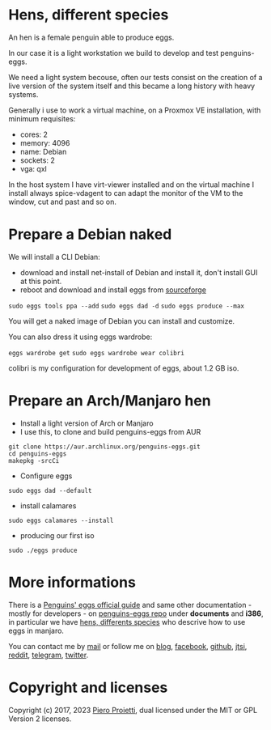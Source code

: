 # Hens, different species
An hen is a female penguin able to produce eggs. 

In our case it is a light workstation we build to develop and test penguins-eggs. 

We need a light system becouse, often our tests consist on the creation of a live version 
of the system itself and this became a long history with heavy systems.

Generally i use to work a virtual machine, on a Proxmox VE installation, with minimum requisites:
* cores: 2
* memory: 4096
* name: Debian
* sockets: 2
* vga: qxl

In the host system I have virt-viewer installed and on the virtual machine I install always spice-vdagent to can adapt the monitor of the VM to the window, cut and past and so on.


# Prepare a Debian naked
We will install a CLI Debian:
* download and install net-install of Debian and install it, don't install GUI at this point.
* reboot and download and install eggs from [sourceforge](https://sourceforge.net/projects/penguins-eggs/files/DEBS/)

```sudo eggs tools ppa --add```
```sudo eggs dad -d```
```sudo eggs produce --max```

You will get a naked image of Debian you can install and customize.

You can also dress it using eggs wardrobe:

```eggs wardrobe get```
```sudo eggs wardrobe wear colibri```

colibri is my configuration for development of eggs, about 1.2 GB iso.


# Prepare an Arch/Manjaro hen
* Install a light version of Arch or Manjaro
* I use this, to clone and build penguins-eggs from AUR
```
git clone https://aur.archlinux.org/penguins-eggs.git
cd penguins-eggs
makepkg -srcCi
```
* Configure eggs
```
sudo eggs dad --default
```
* install calamares
```
sudo eggs calamares --install
```
* producing our first iso
```
sudo ./eggs produce
```



# More informations
There is a [Penguins' eggs official guide](https://penguins-eggs.net/docs/Tutorial/italiano) and same other documentation - mostly for developers - on [penguins-eggs repo](https://github.com/pieroproietti/penguins-eggs) under **documents** and **i386**, in particular we have [hens, differents species](https://github.com/pieroproietti/penguins-eggs/blob/master/documents/hens-different-species.md) who descrive how to use eggs in manjaro.

You can contact me by [mail](mailto://pieroproietti@gmail.com) or follow me on 
[blog](https://penguins-eggs.net), 
[facebook](https://www.facebook.com/groups/128861437762355/), 
[github](https://github.com/pieroproietti/penguins-krill), 
[jtsi](https://meet.jit.si/PenguinsEggsMeeting), 
[reddit](https://www.reddit.com/user/Artisan61), 
[telegram](https://t.me/penguins_eggs), 
[twitter](https://twitter.com/pieroproietti).

# Copyright and licenses
Copyright (c) 2017, 2023 [Piero Proietti](https://penguins-eggs.net/about-me.html), dual licensed under the MIT or GPL Version 2 licenses.
